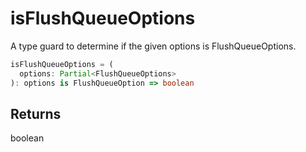 # isFlushQueueOptions

A type guard to determine if the given options is FlushQueueOptions.

```typescript
isFlushQueueOptions = (
  options: Partial<FlushQueueOptions>
): options is FlushQueueOption => boolean
```

## Returns
boolean
